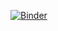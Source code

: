 [![Binder](https://mybinder.org/badge_logo.svg)](https://mybinder.org/v2/gh/antolo-arch/Thesis/main)
